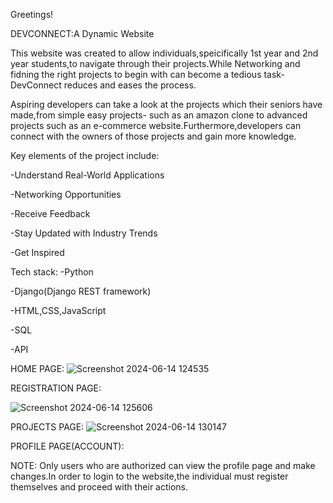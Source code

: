 Greetings!

DEVCONNECT:A Dynamic Website

This website was created to allow individuals,speicifically 1st year and 2nd year students,to navigate through their projects.While Networking and fidning the right projects to begin with can become a tedious task-DevConnect reduces and eases the process.

Aspiring developers can take a look at the projects which their seniors have made,from simple easy projects- such as an amazon clone to advanced projects such as an e-commerce website.Furthermore,developers can connect with the owners of those projects and gain more knowledge.

Key elements of the project include:

-Understand Real-World Applications

-Networking Opportunities

-Receive Feedback

-Stay Updated with Industry Trends

-Get Inspired



Tech stack:
-Python 

-Django(Django REST framework)

-HTML,CSS,JavaScript

-SQL

-API





HOME PAGE:
![Screenshot 2024-06-14 124535](https://github.com/mariamm786/Django/assets/153979125/5f1d33d7-58d8-436b-8b62-3cc2c669cfd7)





REGISTRATION PAGE:

![Screenshot 2024-06-14 125606](https://github.com/mariamm786/Django/assets/153979125/09c0e149-7e25-4b0f-b18e-b22b7c15e982)



PROJECTS PAGE:
![Screenshot 2024-06-14 130147](https://github.com/mariamm786/Django/assets/153979125/1a4e4ed1-19f2-4a29-8d16-690bedda1f9e)



PROFILE PAGE(ACCOUNT):

NOTE:
Only users who are authorized can view the profile page and make changes.In order to login to the website,the individual must register themselves and proceed with their actions.











